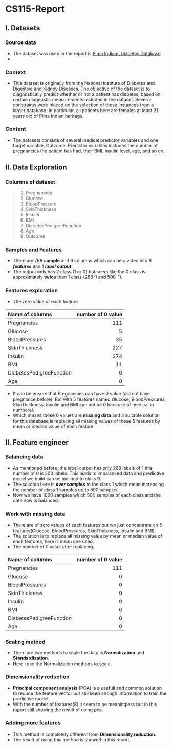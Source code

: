 # CS115-Report

## I. Datasets

### Source data

- The dataset was used in the report is [Pima Indians Diabetes Database](https://www.kaggle.com/datasets/uciml/pima-indians-diabetes-database)
- 
### Context 

- This dataset is originally from the National Institute of Diabetes and Digestive and Kidney Diseases. The objective of the dataset is to diagnostically predict whether or not a patient has diabetes, based on certain diagnostic measurements included in the dataset. Several constraints were placed on the selection of these instances from a larger database. In particular, all patients here are females at least 21 years old of Pima Indian heritage.

### Content

- The datasets consists of several medical predictor variables and one target variable, Outcome. Predictor variables includes the number of pregnancies the patient has had, their BMI, insulin level, age, and so on.

## II. Data Exploration

### Columns of dataset

> 1. Pregnancies
> 2. Glucose
> 3. BloodPressure
> 4. SkinThickness
> 5. Insulin
> 6. BMI
> 7. DiabetesPedigreeFunction
> 8. Age
> 9. Outcome

### Samples and Features

- There are 768 **sample** and 9 columns which can be divided into 8 ***features*** and 1 ***label output***.
- The output only has 2 class (1 or 0) but seem like the 0 class is approximately **twice** than 1 class (268-1 and 500-1).

### Features exploration

- The zero value of each feature. 

| Name of columns | number of 0 value |
|:----------------|------------------:|
| Pregnancies | 111 |
| Glucose | 5 |
| BloodPressures | 35 |
| SkinThickness | 227 |
| Insulin | 374 |
| BMI | 11 |
| DiabetesPedigreeFunction | 0 |
| Age | 0 |

- It can be ensure that Pregnancies can have 0 value (did not have pregnance before). But with 5 features named Glucose, BloodPressures, SkinThickness, Insulin and BMI can not be 0 because of medical in numberal. 
- Which means those 0 values are **missing data** and a suitable solution for this database is replacing all missing values of these 5 features by mean or median value of each feature.

## II. Feature engineer

### Balancing data

- As mentioned before, the label output has only 268 labels of 1 this number of 0 is 500 labels. This leads to imbalanced data and predictive model we build can be inclined to class 0.
- The solution here is ***over samples*** to the class 1 which mean increasing the number of class 1 samples up to 500 samples.
- Now we have 1000 samples which 500 samples of each class and the data now is balanced.

### Work with missing data

- There are of zero values of each features but we just concentrate on 5 features(Glucose, BloodPressures, SkinThickness, Insulin and BMI).
- The solution is to replace all missing value by mean or median value of each features, here is mean one used.
- The number of 0 value after replacing.

| Name of columns | number of 0 value |
|:----------------|------------------:|
| Pregnancies | 111 |
| Glucose | 0 |
| BloodPressures | 0 |
| SkinThickness | 0 |
| Insulin | 0 |
| BMI | 0 |
| DiabetesPedigreeFunction | 0 |
| Age | 0 |

### Scaling method

- There are two methods to scale the data is **Normalization** and **Standardization**.
- Here i use the Normalization methods to scale.

### Dimensionality reduction

- **Principal component analysis** (PCA) is a usefull and common solution to reduce the feature vector but still keep anough information to train the predictive model.
- With the number of features(8) it seem to be meaningless but in this report still showing the result of using pca.

### Adding more features

- This method is completely different from **Dimensionality reduction**.
- The result of using this method is showed in this report.

